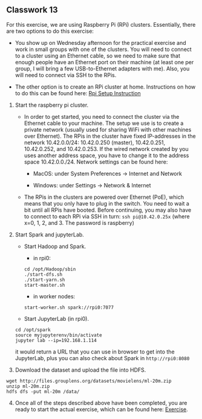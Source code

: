 ## Classwork 13

For this exercise, we are using Raspberry Pi (RPi) clusters. Essentially, there are two options to do this exercise:
- You show up on Wednesday afternoon for the practical exercise and work in small groups with one of the clusters. You will need to connect to a cluster using an Ethernet cable, so we need to make sure that enough people have an Ethernet port on their machine (at least one per group, I will bring a few USB-to-Ethernet adapters with me). Also, you will need to connect via SSH to the RPis.

- The other option is to create an RPi cluster at home. Instructions on how to do this can be found here: [Rpi Setup Instruction](https://github.com/DocSeven/PiCluster)

1. Start the raspberry pi cluster.
    - In order to get started, you need to connect the cluster via the Ethernet cable to your machine. The setup we use is to create a private network (usually used for sharing WiFi with other machines over Ethernet). The RPis in the cluster have fixed IP-addresses in the network 10.42.0.0/24: 10.42.0.250 (master), 10.42.0.251, 10.42.0.252, and 10.42.0.253. If the wired network created by you uses another address space, you have to change it to the address space 10.42.0.0./24. Network settings can be found here:
        - MacOS: under System Preferences → Internet and Network

        - Windows: under Settings → Network \& Internet

    - The RPis in the clusters are powered over Ethernet (PoE), which means that you only have to plug in the switch. You need to wait a bit until all RPis have booted. Before continuing, you may also have to connect to each RPi via SSH in turn:
    `
    ssh pi@10.42.0.25x
    `
    (where x=0, 1, 2, and 3. The password is raspberry)

2. Start Spark and jupyterLab.
    - Start Hadoop and Spark.
        - in rpi0:
        ```
        cd /opt/Hadoop/sbin
        ./start-dfs.sh
        ./start-yarn.sh
        start-master.sh
        ```
        - in worker nodes:
        ```
        start-worker.sh spark://rpi0:7077
        ```

    - Start JupyterLab (in rpi0).
    ```
    cd /opt/spark
    source myjupyterenv/bin/activate
    jupyter lab --ip=192.168.1.114
    ```
    it would return a URL that you can use in browser to get into the JupyterLab, plus you can also check about Spark in `http://rpi0:8080`

3. Download the dataset and upload the file into HDFS.
```
wget http://files.grouplens.org/datasets/movielens/ml-20m.zip
unzip ml-20m.zip
hdfs dfs -put ml-20m /data/
```

4. Once all of the steps described above have been completed, you are ready to start the actual exercise, which can be found here: [Exercise](https://github.com/DocSeven/PiCluster/tree/master/Exercises). 


    

